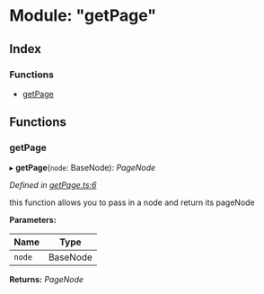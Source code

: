 
# Module: "getPage"

## Index

### Functions

* [getPage](_getpage_.md#getpage)

## Functions

###  getPage

▸ **getPage**(`node`: BaseNode): *PageNode*

*Defined in [getPage.ts:6](https://github.com/figma-plugin-helper-functions/figma-plugin-helpers/blob/501e0ea/src/helpers/getPage.ts#L6)*

this function allows you to pass in a node and return its pageNode

**Parameters:**

Name | Type |
------ | ------ |
`node` | BaseNode |

**Returns:** *PageNode*
